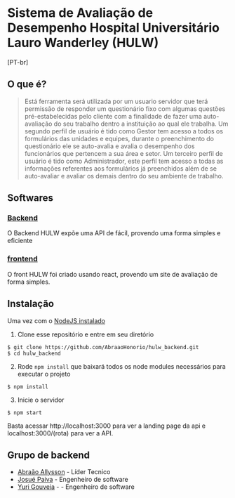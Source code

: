 # Sistema de Avaliação de Desempenho Hospital Universitário Lauro Wanderley (HULW)

[PT-br]

## O que é?
> Está ferramenta será utilizada por um usuario servidor que terá permissão de responder um questionário fixo com algumas questões pré-estabelecidas pelo cliente com a finalidade de fazer uma auto-avaliação do seu trabalho dentro a instituição ao qual ele trabalha.
		Um segundo perfil de usuário é tido como Gestor tem acesso a todos os formulários das unidades e equipes, durante o preenchimento do questionário ele se auto-avalia e avalia o desempenho dos funcionários que pertencem a sua área e setor. 
		Um terceiro perfil de usuário é tido como Administrador, este perfil tem acesso a todas as informações referentes aos formulários já preenchidos além de se auto-avaliar e avaliar os demais dentro do seu ambiente de trabalho.
   

## Softwares

### [Backend](https://github.com/AbraaoHonorio/hulw_backend/)
O Backend HULW expõe uma API de fácil, provendo uma forma simples e eficiente
 
 
 ### [frontend](https://github.com/Kenedw/HULW)
O front HULW foi criado usando react, provendo um site de avaliação de forma simples.
 
## Instalação
Uma vez com o [NodeJS instalado](https://nodejs.org/en/download/)

1. Clone esse repositório e entre em seu diretório

```shell
$ git clone https://github.com/AbraaoHonorio/hulw_backend.git
$ cd hulw_backend
```

2. Rode  `npm install` que baixará todos os node modules  necessários
para executar o projeto

```shell
$ npm install
```
    
3. Inicie o servidor 

```shell
$ npm start
```

 Basta acessar http://localhost:3000 para ver a landing page da api
e  localhost:3000/(rota) para ver a API.



## Grupo de backend
- [Abraão Allysson](https://github.com/AbraaoHonorio/) - Líder Tecnico 
- [Josué Paiva](https://github.com/josuepaiva) - Engenheiro de software 
- [Yuri Gouveia](https://github.com/yuriigouveia2/) - - Engenheiro de software 



